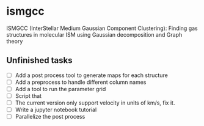 # ismgcc
ISMGCC (InterStellar Medium Gaussian Component Clustering): Finding gas structures in molecular ISM using Gaussian decomposition and Graph theory

## Unfinished tasks 
- [ ] Add a post process tool to generate maps for each structure
- [ ] Add a preprocess to handle different column names
- [ ] Add a tool to run the parameter grid
- [ ] Script that 
- [ ] The current version only support velocity in units of km/s, fix it.
- [ ] Write a jupyter notebook tutorial
- [ ] Parallelize the post process